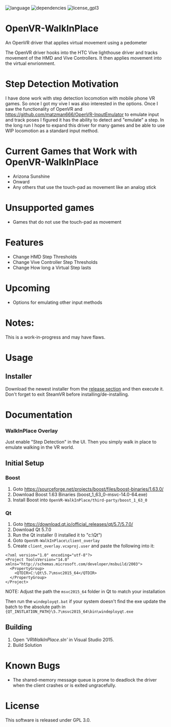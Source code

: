 ![language](https://img.shields.io/badge/Language-C%2B%2B11-green.svg)  ![dependencies](https://img.shields.io/badge/Dependencies-Boost%201.63-green.svg)  ![license_gpl3](https://img.shields.io/badge/License-GPL%203.0-green.svg)

# OpenVR-WalkInPlace

An OpenVR driver that applies virtual movement using a pedometer

The OpenVR driver hooks into the HTC Vive lighthouse driver and tracks movement of the HMD and Vive Controllers. It then applies movement into the virtual envrionment.

# Step Detection Motivation
I have done work with step detection locomotion with mobile phone VR games. So once I got my vive I was also interested in the options. Once I saw the functionality of OpenVR and https://github.com/matzman666/OpenVR-InputEmulator to emulate input and track poses I figured it has the ability to detect and "emulate" a step. In the long run I hope to expand this driver for many games and be able to use WIP locomotion as a standard input method.


# Current Games that Work with OpenVR-WalkInPlace

- Arizona Sunshine
- Onward
- Any others that use the touch-pad as movement like an analog stick

# Unsupported games

- Games that do not use the touch-pad as movement

# Features

- Change HMD Step Thresholds
- Change Vive Controller Step Thresholds
- Change How long a Virtual Step lasts

# Upcoming

- Options for emulating other input methods

# Notes:

This is a work-in-progress and may have flaws.

# Usage

## Installer

Download the newest installer from the [release section](https://github.com/pottedmeat7/OpenVR-WalkInPlace/releases) and then execute it. Don't forget to exit SteamVR before installing/de-installing.

# Documentation

### WalkInPlace Overlay
Just enable "Step Detection" in the UI.
Then you simply walk in place to emulate walking in the VR world.

## Initial Setup
### Boost
1. Goto https://sourceforge.net/projects/boost/files/boost-binaries/1.63.0/
1. Download Boost 1.63 Binaries (boost_1_63_0-msvc-14.0-64.exe)
1. Install Boost into `OpenVR-WalkInPlace/third-party/boost_1_63_0`
  
### Qt
1. Goto https://download.qt.io/official_releases/qt/5.7/5.7.0/
1. Download Qt 5.7.0
1. Run the Qt installer (I installed it to "c:\Qt")
1. Goto `OpenVR-WalkInPlace\client_overlay`
1. Create `client_overlay.vcxproj.user` and paste the following into it:

```
<?xml version="1.0" encoding="utf-8"?>
<Project ToolsVersion="14.0" xmlns="http://schemas.microsoft.com/developer/msbuild/2003">
  <PropertyGroup>
    <QTDIR>C:\Qt\5.7\msvc2015_64</QTDIR>
  </PropertyGroup>
</Project>
```

NOTE: Adjust the path the `msvc2015_64` folder in Qt to match your installation

Then run the `windeployqt.bat` if your system doesn't find the exe update the batch to the absolute path
in `{QT_INSTLATION_PATH}\5.7\msvc2015_64\bin\windeployqt.exe`

## Building
1. Open *'VRWalkInPlace.sln'* in Visual Studio 2015.
2. Build Solution


# Known Bugs

- The shared-memory message queue is prone to deadlock the driver when the client crashes or is exited ungracefully.

# License

This software is released under GPL 3.0.
